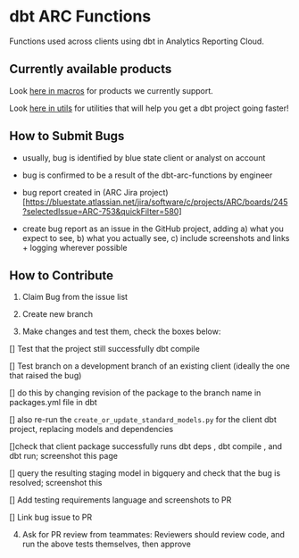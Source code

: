 # dbt ARC Functions

Functions used across clients using dbt in Analytics Reporting Cloud.

## Currently available products

Look [here in macros](https://github.com/bsd/dbt-arc-functions/tree/main/macros) for products we currently support.

Look [here in utils](https://github.com/bsd/dbt-arc-functions/tree/main/utils) for utilities that will help you get a dbt project going faster!

## How to Submit Bugs

* usually, bug is identified by blue state client or analyst on account

* bug is confirmed to be a result of the dbt-arc-functions by engineer

* bug report created in (ARC Jira project)[https://bluestate.atlassian.net/jira/software/c/projects/ARC/boards/245?selectedIssue=ARC-753&quickFilter=580]

* create bug report as an issue in the GitHub project, adding a) what you expect to see, b) what you actually see, c) include screenshots and links + logging wherever possible


## How to Contribute

1. Claim Bug from the issue list

2. Create new branch

3. Make changes and test them, check the boxes below:

[] Test that the project still successfully dbt compile 

[] Test branch on a development branch of an existing client (ideally the one that raised the bug)

[] do this by changing revision of the package to the branch name in packages.yml file in dbt

[] also re-run the `create_or_update_standard_models.py` for the client dbt project, replacing models and dependencies

[]check that client package successfully runs dbt deps , dbt compile , and dbt run; screenshot this page

[] query the resulting staging model in bigquery and check that the bug is resolved; screenshot this

[] Add testing requirements language and screenshots to PR

[] Link bug issue to PR

4. Ask for PR review from teammates: Reviewers should review code, and run the above tests themselves, then approve
